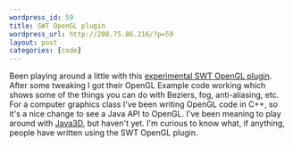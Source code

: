```yaml
--- 
wordpress_id: 59
title: SWT OpenGL plugin
wordpress_url: http://208.75.86.216/?p=59
layout: post
categories: [code]
---
```

Been playing around a little with this <a href="http://dev.eclipse.org/viewcvs/index.cgi/~checkout~/platform-swt-home/opengl/opengl.html">experimental SWT OpenGL plugin</a>. After some tweaking I got their OpenGL Example code working which shows some of the things you can do with Beziers, fog, anti-aliasing, etc. For a computer graphics class I've been writing OpenGL code in C++, so it's a nice change to see a Java API to OpenGL. I've been meaning to play around with <a href="http://java.sun.com/products/java-media/3D/">Java3D</a>, but haven't yet. I'm curious to know what, if anything, people have written using the SWT OpenGL plugin.
